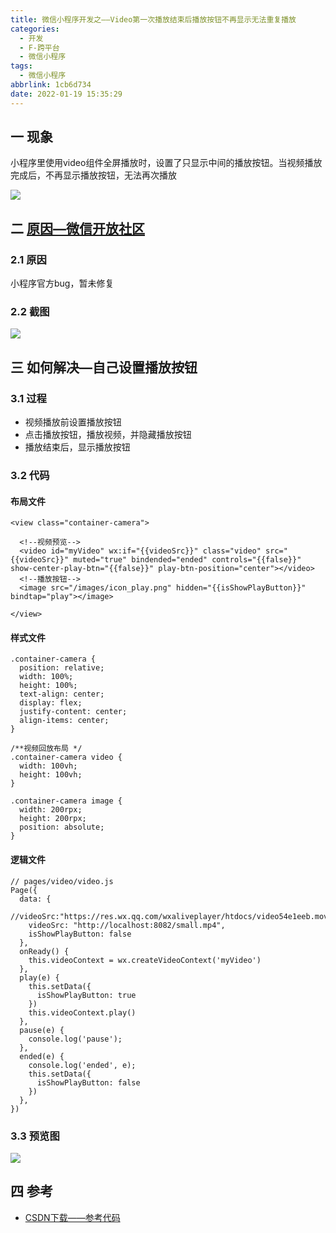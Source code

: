 ```yaml
---
title: 微信小程序开发之——Video第一次播放结束后播放按钮不再显示无法重复播放
categories:
  - 开发
  - F-跨平台
  - 微信小程序
tags:
  - 微信小程序
abbrlink: 1cb6d734
date: 2022-01-19 15:35:29
---
```

## 一 现象

小程序里使用video组件全屏播放时，设置了只显示中间的播放按钮。当视频播放完成后，不再显示播放按钮，无法再次播放

![][1]
<!--more-->
## 二 [原因—微信开放社区][00]

### 2.1 原因

小程序官方bug，暂未修复

### 2.2 截图

![][2]

## 三 如何解决—自己设置播放按钮

### 3.1 过程

* 视频播放前设置播放按钮
* 点击播放按钮，播放视频，并隐藏播放按钮
* 播放结束后，显示播放按钮

### 3.2 代码

#### 布局文件

```
<view class="container-camera">

  <!--视频预览-->
  <video id="myVideo" wx:if="{{videoSrc}}" class="video" src="{{videoSrc}}" muted="true" bindended="ended" controls="{{false}}" show-center-play-btn="{{false}}" play-btn-position="center"></video>
  <!--播放按钮-->
  <image src="/images/icon_play.png" hidden="{{isShowPlayButton}}" bindtap="play"></image>

</view>
```

#### 样式文件

```
.container-camera {
  position: relative;
  width: 100%;
  height: 100%;
  text-align: center;
  display: flex;
  justify-content: center;
  align-items: center;
}

/**视频回放布局 */
.container-camera video {
  width: 100vh;
  height: 100vh;
}

.container-camera image {
  width: 200rpx;
  height: 200rpx;
  position: absolute;
}
```

#### 逻辑文件

```
// pages/video/video.js
Page({
  data: {
    //videoSrc:"https://res.wx.qq.com/wxaliveplayer/htdocs/video54e1eeb.mov",
    videoSrc: "http://localhost:8082/small.mp4",
    isShowPlayButton: false
  },
  onReady() {
    this.videoContext = wx.createVideoContext('myVideo')
  },
  play(e) {
    this.setData({
      isShowPlayButton: true
    })
    this.videoContext.play()
  },
  pause(e) {
    console.log('pause');
  },
  ended(e) {
    console.log('ended', e);
    this.setData({
      isShowPlayButton: false
    })
  },
})
```

### 3.3 预览图
![][3]

## 四 参考
* [CSDN下载——参考代码](https://download.csdn.net/download/Calvin_zhou/76684349)


[00]:https://developers.weixin.qq.com/community/develop/doc/000e8451dbc5e0f2430a27ad551800
[1]:https://raw.githubusercontent.com/PGzxc/CDN/master/blog-wechat/wechat-video-play-finish-no-play.gif
[2]:https://raw.githubusercontent.com/PGzxc/CDN/master/blog-wechat/wechat-video-commit-answer.png
[3]:https://raw.githubusercontent.com/PGzxc/CDN/master/blog-wechat/weichat-video-play-finish-has.gif